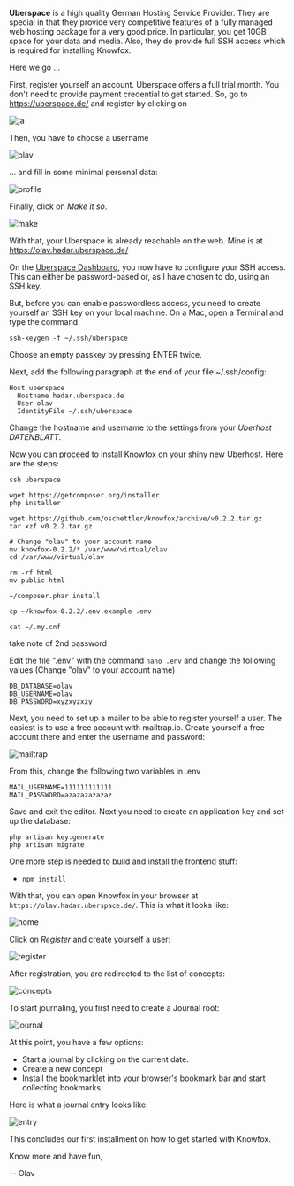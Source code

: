 **Uberspace** is a high quality German Hosting Service Provider. They are special in that they provide very competitive features of a fully managed web hosting package for a very good price. In particular, you get 10GB space for your data and media. Also, they do provide full SSH access which is required for installing Knowfox.

Here we go ...

First, register yourself an account. Uberspace offers a full trial month. You don't need to provide payment credential to get started. So, go to https://uberspace.de/ and register by clicking on 

![ja](https://github.com/oschettler/knowfox/raw/doc/ja.png)

Then, you have to choose a username 

![olav](https://github.com/oschettler/knowfox/raw/doc/olav.png)

... and fill in some minimal personal data:

![profile](https://github.com/oschettler/knowfox/raw/doc/profile.png)

Finally, click on _Make it so_.

![make](https://github.com/oschettler/knowfox/raw/doc/make.png)

With that, your Uberspace is already reachable on the web. Mine is at https://olav.hadar.uberspace.de/

On the [Uberspace Dashboard](https://uberspace.de/dashboard/authentication), you now have to configure your SSH access. This can either be password-based or, as I have chosen to do, using an SSH key.

But, before you can enable passwordless access, you need to create yourself an SSH key on your local machine. On a Mac, open a Terminal and type the command

````
ssh-keygen -f ~/.ssh/uberspace
````

Choose an empty passkey by pressing ENTER twice.

Next, add the following paragraph at the end of your file ~/.ssh/config:

````
Host uberspace
  Hostname hadar.uberspace.de
  User olav
  IdentityFile ~/.ssh/uberspace
````

Change the hostname and username to the settings from your _Uberhost DATENBLATT_.

Now you can proceed to install Knowfox on your shiny new Uberhost. Here are the steps:

````
ssh uberspace

wget https://getcomposer.org/installer
php installer

wget https://github.com/oschettler/knowfox/archive/v0.2.2.tar.gz
tar xzf v0.2.2.tar.gz

# Change "olav" to your account name
mv knowfox-0.2.2/* /var/www/virtual/olav
cd /var/www/virtual/olav

rm -rf html
mv public html

~/composer.phar install

cp ~/knowfox-0.2.2/.env.example .env

cat ~/.my.cnf
````

take note of 2nd password

Edit the file ".env" with the command `nano .env` and change the following values (Change "olav" to your account name)

````
DB_DATABASE=olav
DB_USERNAME=olav
DB_PASSWORD=xyzxyzxzy
````

Next, you need to set up a mailer to be able to register yourself a user. The easiest is to use a free account with mailtrap.io. Create yourself a free account there and enter the username and password:

![mailtrap](https://raw.githubusercontent.com/oschettler/knowfox/doc/mailtrap.png)

From this, change the following two variables in .env

````
MAIL_USERNAME=111111111111
MAIL_PASSWORD=azazazazazaz
````

Save and exit the editor. Next you need to create an application key and set up the database:

````
php artisan key:generate
php artisan migrate
````

One more step is needed to build and install the frontend stuff:

* `npm install`

With that, you can open Knowfox in your browser at `https://olav.hadar.uberspace.de/`. This is what it looks like:

![home](https://raw.githubusercontent.com/oschettler/knowfox/doc/home.png)

Click on _Register_ and create yourself a user:

![register](https://raw.githubusercontent.com/oschettler/knowfox/doc/register.png)

After registration, you are redirected to the list of concepts:

![concepts](https://raw.githubusercontent.com/oschettler/knowfox/doc/concepts.png)

To start journaling, you first need to create a Journal root:

![journal](https://raw.githubusercontent.com/oschettler/knowfox/doc/journal.png)

At this point, you have a few options:

* Start a journal by clicking on the current date. 
* Create a new concept
* Install the bookmarklet into your browser's bookmark bar and start collecting bookmarks.

Here is what a journal entry looks like:

![entry](https://raw.githubusercontent.com/oschettler/knowfox/doc/entry.png)

This concludes our first installment on how to get started with Knowfox.

Know more and have fun,

-- Olav
 